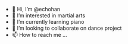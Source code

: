 - 👋 Hi, I’m @echohan
- 👀 I’m interested in martial arts
- 🌱 I’m currently learning piano
- 💞️ I’m looking to collaborate on dance project
- 📫 How to reach me ...

<!---
echohan/echohan is a ✨ special ✨ repository because its `README.md` (this file) appears on your GitHub profile.
You can click the Preview link to take a look at your changes.
--->
